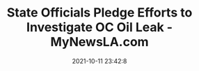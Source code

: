 ---
"title": "State Officials Pledge Efforts to Investigate OC Oil Leak - MyNewsLA.com"
"date": "2021-10-11 23:42:8"
"feed_name": "GOOGLENEWSDRILLING"
"feed_website": "https://news.google.com/search?q=drilling%2Bincident&hl=en-US&gl=US&ceid=US:en"
"feed_rss": "https://news.google.com/rss/search?q=drilling%2Bincident&hl=en-US&gl=US&ceid=US:en"
"link": "https://mynewsla.com/orange-county/2021/10/11/state-officials-pledge-efforts-to-investigate-oc-oil-leak/"
"source": "{'href': 'https://mynewsla.com', 'title': 'MyNewsLA.com'}"
"file": "_posts/2021-1-1-e60287332bc041d086c3fec75bd0dc6ebba14055.md"
"accident": "1"
"drilling": "1"
"dead": "0"
"injured": "0"
"arrested": "0"
"place": "unknown place"
"where": "unknown site"
"causes": "unknown"
"place_uri": "unknown place"
---